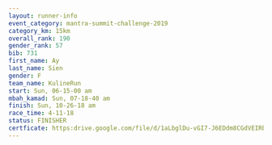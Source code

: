```yaml
---
layout: runner-info 
event_category: mantra-summit-challenge-2019 
category_km: 15km 
overall_rank: 190
gender_rank: 57
bib: 731
first_name: Ay
last_name: Sien
gender: F
team_name: KulineRun
start: Sun, 06-15-00 am
mbah_kamad: Sun, 07-18-40 am
finish: Sun, 10-26-18 am
race_time: 4-11-18
status: FINISHER
certficate: https:drive.google.com/file/d/1aLbglDu-vGI7-J6EDdm8CGdVEIRbgPF0/view?usp=sharing
---
```

